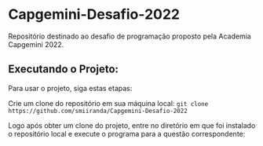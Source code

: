 # Capgemini-Desafio-2022
Repositório destinado ao desafio de programação proposto pela Academia Capgemini 2022.

##  Executando o Projeto: 

Para usar o projeto, siga estas etapas:

Crie um clone do repositório em sua máquina local:
``` git clone https://github.com/smiiranda/Capgemini-Desafio-2022 ```

Logo após obter um clone do projeto, entre no diretório em que foi instalado o repositório local e execute o programa para a questão correspondente:

``` cd .\Capgemini-Desafio-2022\
